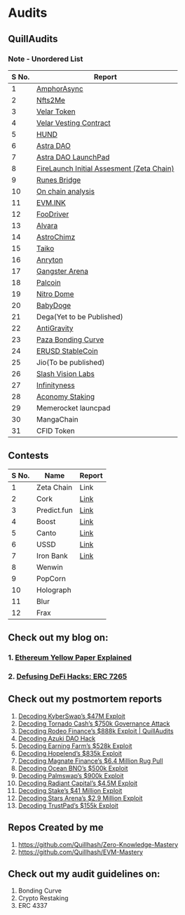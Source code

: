# Audits

## QuillAudits
### Note - Unordered List
| S No.| Report| 
|---	 |---	   |
|  1 	 |  [AmphorAsync](https://docs.google.com/document/d/1j_V9j-cvTW4bD-8_01fhWbe0CDyT2MNrosWFniYFUTw/edit)|
|  2 	 |  [Nfts2Me](https://github.com/Quillhash/QuillAudit_Reports/blob/master/NFTs2ME%20Smart%20Contract%20Audit%20Report%20-%20QuillAudits.pdf)|
|  3 	 |  [Velar Token](https://github.com/Quillhash/QuillAudit_Reports/blob/master/Velar%20token%20Contract%20Audit%20Report%20-%20QuillAudits.pdf)
|  4   |  [Velar Vesting Contract](https://github.com/Quillhash/QuillAudit_Reports/blob/master/Velar%20Vesting%20Wallet%20Cliff%20Audit%20Report-QuillAudits.pdf)|
|  5   |  [HUND](https://github.com/Quillhash/QuillAudit_Reports/blob/master/HUND%20Smart%20Contract%20Audit%20Report%20-%20QuillAudits.pdf)|
|  6   |  [Astra DAO](https://github.com/Quillhash/QuillAudit_Reports/blob/master/AstraDAO%20Smart%20Contract%20Audit%20Report%20-%20QuillAudits.pdf)|
|  7   |  [Astra DAO LaunchPad](https://github.com/Quillhash/QuillAudit_Reports/blob/master/Astra%20DAO%20LaunchPad%20Contracts%20Audit%20Report%20-%20QuillAudits.pdf)|
|  8   |  [FireLaunch Initial Assesment (Zeta Chain)](https://github.com/Quillhash/QuillAudit_Reports/blob/master/Lite%20Technical%20Due%20Diligence/FireLaunch%20Lite%20Technical%20Assessment%20Report-%20QuillAudits.pdf)|
|  9   |  [Runes Bridge](https://github.com/Quillhash/QuillAudit_Reports/blob/master/Lite%20Technical%20Due%20Diligence/RunesBridge%20Lite%20Technical%20Assessment%20Report%20-%20QuillAudits.pdf)|
|  10  |  [On chain analysis](https://github.com/Quillhash/QuillAudit_Reports/blob/master/Audit%20Forensics/UTR%20Report-QuillAudits.pdf)|
|  11  |  [EVM.INK](https://github.com/Quillhash/QuillAudit_Reports/blob/master/EVM.INK%20Smart%20Contract%20Audit%20Report%20-%20QuillAudits.pdf)|
|  12  |  [FooDriver](https://github.com/Quillhash/QuillAudit_Reports/blob/master/FooDriver%20Smart%20Contract%20Audit%20Report%20-%20QuillAudits.pdf)|
|  13  |  [Alvara](https://github.com/Quillhash/QuillAudit_Reports/blob/master/Alvara%20Smart%20Contracts%20Audit%20Report%20-%20QuillAudits.pdf)|
|  14  |  [AstroChimz](https://github.com/Quillhash/QuillAudit_Reports/blob/master/AstroChimz%20Scenes%20Smart%20Contract%20Audit%20Report%20-%20QuillAudits.pdf)|
|  15  |  [Taiko](https://github.com/Quillhash/QuillAudit_Reports/blob/master/Taiko%20Smart%20Contracts%20Audit%20Report%20-%20QuillAudits.pdf)|
|  16  |  [Anryton](https://github.com/Quillhash/QuillAudit_Reports/blob/master/Anryton%20Smart%20Contract%20Audit%20Report%20-%20QuillAudits.pdf)|
|  17  |  [Gangster Arena](https://github.com/Quillhash/QuillAudit_Reports/blob/master/Gangster%20Arena%20Smart%20Contracts%20Audit%20Report%20-%20QuillAudits.pdf)|
|  18  |  [Palcoin](https://github.com/Quillhash/QuillAudit_Reports/blob/master/Palcoin%20Smart%20Contract%20Audit%20Report%20-%20QuillAudits.pdf)|
|  19  |  [Nitro Dome](https://github.com/Quillhash/QuillAudit_Reports/blob/master/NitroDome%20Smart%20Contract%20Audit%20Report%20-%20QuillAudits.pdf)|
|  20  |  [BabyDoge](https://github.com/Quillhash/QuillAudit_Reports/blob/master/BabyDoge_Deflationary_Swap%2C_MultiToken_Burn_Smart_Contract_Audit.pdf)|        
|  21  |  Dega(Yet to be Published)|
|  22  |  [AntiGravity](https://github.com/Quillhash/QuillAudit_Reports/blob/master/AntiGravity%20Smart%20Contract%20Audit%20Report%20-%20QuillAudits.pdf)|
|  23  |  [Paza Bonding Curve](https://github.com/Quillhash/QuillAudit_Reports/blob/master/ISPZ%20-%20Bonding%20Curve%20Audit%20Report%20-%20QuillAudits.pdf)|
|  24  |  [ERUSD StableCoin](https://github.com/Quillhash/QuillAudit_Reports/blob/master/ERUSD%20Smart%20Contract%20Audit%20Report%20-%20QuillAudits.pdf)|
|  25  |  Jio(To be published) |
|  26  |  [Slash Vision Labs](https://github.com/Quillhash/QuillAudit_Reports/blob/master/SlashVisionLabs%20Smart%20Contract%20Audit%20Report%20-%20QuillAudits.pdf)|
|  27  |  [Infinityness](https://github.com/Quillhash/QuillAudit_Reports/blob/master/Headstarter%20Smart%20Contract%20Audit%20Report%20-%20QuillAudits.pdf)|
|  28  |  [Aconomy Staking](https://github.com/Quillhash/QuillAudit_Reports/blob/master/Aconomy%20(StakingYield)%20Contract%20Audit%20Report%20-%20QuillAudits.pdf)|
|  29  |  Memerocket launcpad | 
|  30  |  MangaChain |
|  31  |  CFID Token | 


## Contests
| S No.| Name  | Report |
|---	 |---	   |---   
|  1   | Zeta Chain|  Link | 
|  2   | Cork | [Link](https://github.com/sherlock-audit/2024-08-cork-protocol-judging/issues?q=pheonix) |
|  3    | Predict.fun|  [Link](https://github.com/sherlock-audit/2024-09-predict-fun-judging/issues/251) | 
|  4   | Boost |  [Link](https://github.com/sherlock-audit/2024-06-boost-aa-wallet-judging/issues?q=pheonix) | 
|  5   | Canto |      [Link](https://github.com/code-423n4/2023-11-canto-findings/issues/12)|      
|  6   | USSD  |      [Link](https://github.com/sherlock-audit/2023-05-USSD-judging/issues/500)|
|  7   | Iron Bank|  [Link](https://github.com/sherlock-audit/2023-05-ironbank-judging/issues/406)|
|  8   | Wenwin  | |  
|  9   | PopCorn | |  
|  10   | Holograph | |  
| 11   | Blur  | |   
| 12   | Frax  | |  


## Check out my blog on: 
### 1. [Ethereum Yellow Paper Explained](https://pheonix244001.substack.com/p/ethereum-yellow-paper-explained)
### 2. [Defusing DeFi Hacks: ERC 7265](https://docs.google.com/document/d/1fr3nUsX43ccfgOahT9f5JK4e11sj0kUDzoIoGfrP2Ls/edit?usp=sharing)


## Check out my postmortem reports 
 1. [Decoding KyberSwap’s $47M Exploit](https://www.quillaudits.com/blog/hack-analysis/kyberswap-hack)
 2. [Decoding Tornado Cash’s $750k Governance Attack](https://docs.google.com/document/d/1X-woUd3fAPnAiLKJgo0_2UTvNsRXj-i427H95duPE1g/edit?usp=sharing)
 3. [Decoding Rodeo Finance’s $888k Exploit | QuillAudits](https://docs.google.com/document/d/1m1S8a6ngocsS9QaIPaxjeAYILOZJ-v07OSOEGXKiCDw/edit?usp=sharing)
 4. [Decoding Azuki DAO Hack](https://www.quillaudits.com/blog/hack-analysis/azuki-dao-hack)
 5. [Decoding Earning Farm’s $528k Exploit](https://www.quillaudits.com/blog/hack-analysis/earning-farm-exploit)
 6. [Decoding Hopelend’s $835k Exploit](https://quillaudits.medium.com/decoding-hopelends-835k-exploit-d99814075bf1)
 7. [Decoding Magnate Finance’s $6.4 Million Rug Pull](https://www.quillaudits.com/blog/hack-analysis/magnate-finance-rug-pull)
 8. [Decoding Ocean BNO’s $500k Exploit](https://docs.google.com/document/d/1n3cK9tgrKeXUNfzksxZxabHQAQ-3z6A5_KzCLp99Q4s/edit?usp=sharing)
 9. [Decoding Palmswap’s $900k Exploit](https://www.quillaudits.com/blog/hack-analysis/palmswap-900k-exploit)
 10. [Decoding Radiant Capital’s $4.5M Exploit](https://docs.google.com/document/d/1B6HG7IJkHHZasRLNBY-AFe_QpYdYUB1C-CQOQTWDcKw/edit?usp=sharing)
 11. [Decoding Stake’s $41 Million Exploit ](https://www.quillaudits.com/blog/hack-analysis/stake-41-million-exploit)
 12. [Decoding Stars Arena’s $2.9 Million Exploit](https://docs.google.com/document/d/1ptCoDoK1TfQ9cJqeg28GsClN9oInuhPsJLyY3GSvCjk/edit?usp=sharing)
 13. [Decoding TrustPad’s $155k Exploit](https://www.quillaudits.com/blog/hack-analysis/trustpad-exploit)

## Repos Created by me 
1. https://github.com/Quillhash/Zero-Knowledge-Mastery
2. https://github.com/Quillhash/EVM-Mastery


## Check out my audit guidelines on:
1. Bonding Curve
2. Crypto Restaking
3. ERC 4337

